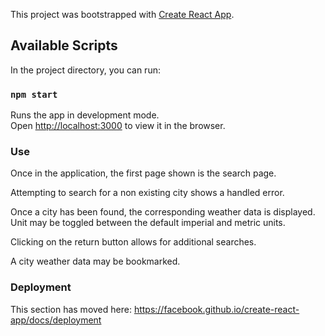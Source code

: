 This project was bootstrapped with [Create React App](https://github.com/facebook/create-react-app).

## Available Scripts

In the project directory, you can run:

### `npm start`

Runs the app in development mode.<br>
Open [http://localhost:3000](http://localhost:3000) to view it in the browser.

### Use

Once in the application, the first page shown is the search page.

Attempting to search for a non existing city shows a handled error.

Once a city has been found, the corresponding weather data is displayed. Unit may be toggled between the default imperial and metric units.

Clicking on the return button allows for additional searches.

A city weather data may be bookmarked.



### Deployment

This section has moved here: https://facebook.github.io/create-react-app/docs/deployment

